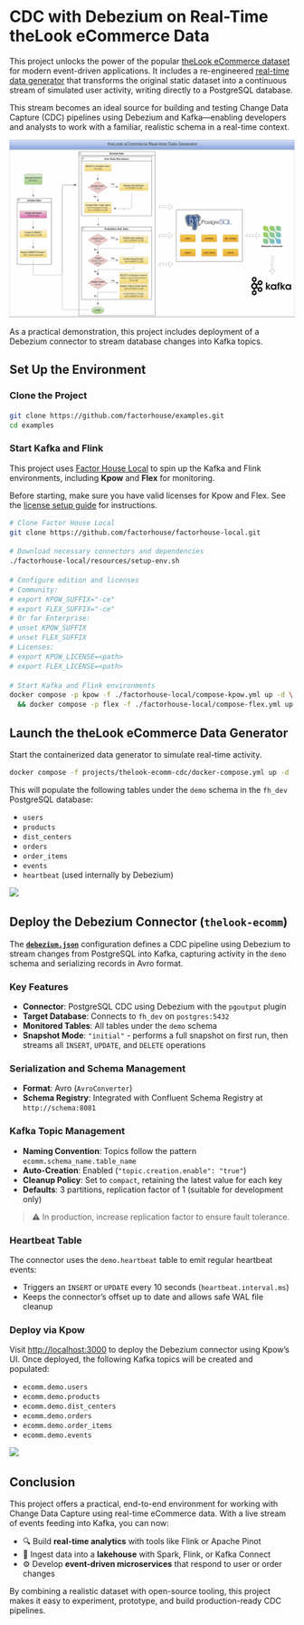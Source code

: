 # CDC with Debezium on Real-Time theLook eCommerce Data

This project unlocks the power of the popular [theLook eCommerce dataset](https://console.cloud.google.com/marketplace/product/bigquery-public-data/thelook-ecommerce) for modern event-driven applications. It includes a re-engineered [real-time data generator](../../datagen/thelook-ecomm/) that transforms the original static dataset into a continuous stream of simulated user activity, writing directly to a PostgreSQL database.

This stream becomes an ideal source for building and testing Change Data Capture (CDC) pipelines using Debezium and Kafka—enabling developers and analysts to work with a familiar, realistic schema in a real-time context.

![](../../datagen/thelook-ecomm/images/thelook-datagen.gif)

As a practical demonstration, this project includes deployment of a Debezium connector to stream database changes into Kafka topics.

## Set Up the Environment

### Clone the Project

```bash
git clone https://github.com/factorhouse/examples.git
cd examples
```

### Start Kafka and Flink

This project uses [Factor House Local](https://github.com/factorhouse/factorhouse-local) to spin up the Kafka and Flink environments, including **Kpow** and **Flex** for monitoring.

Before starting, make sure you have valid licenses for Kpow and Flex. See the [license setup guide](https://github.com/factorhouse/factorhouse-local?tab=readme-ov-file#update-kpow-and-flex-licenses) for instructions.

```bash
# Clone Factor House Local
git clone https://github.com/factorhouse/factorhouse-local.git

# Download necessary connectors and dependencies
./factorhouse-local/resources/setup-env.sh

# Configure edition and licenses
# Community:
# export KPOW_SUFFIX="-ce"
# export FLEX_SUFFIX="-ce"
# Or for Enterprise:
# unset KPOW_SUFFIX
# unset FLEX_SUFFIX
# Licenses:
# export KPOW_LICENSE=<path>
# export FLEX_LICENSE=<path>

# Start Kafka and Flink environments
docker compose -p kpow -f ./factorhouse-local/compose-kpow.yml up -d \
  && docker compose -p flex -f ./factorhouse-local/compose-flex.yml up -d
```

## Launch the theLook eCommerce Data Generator

Start the containerized data generator to simulate real-time activity.

```bash
docker compose -f projects/thelook-ecomm-cdc/docker-compose.yml up -d
```

This will populate the following tables under the `demo` schema in the `fh_dev` PostgreSQL database:

- `users`
- `products`
- `dist_centers`
- `orders`
- `order_items`
- `events`
- `heartbeat` (used internally by Debezium)

![](./images/thelook-db.gif)

## Deploy the Debezium Connector (`thelook-ecomm`)

The [**`debezium.json`**](./debezium.json) configuration defines a CDC pipeline using Debezium to stream changes from PostgreSQL into Kafka, capturing activity in the `demo` schema and serializing records in Avro format.

### Key Features

- **Connector**: PostgreSQL CDC using Debezium with the `pgoutput` plugin
- **Target Database**: Connects to `fh_dev` on `postgres:5432`
- **Monitored Tables**: All tables under the `demo` schema
- **Snapshot Mode**: `"initial"` - performs a full snapshot on first run, then streams all `INSERT`, `UPDATE`, and `DELETE` operations

### Serialization and Schema Management

- **Format**: Avro (`AvroConverter`)
- **Schema Registry**: Integrated with Confluent Schema Registry at `http://schema:8081`

### Kafka Topic Management

- **Naming Convention**: Topics follow the pattern `ecomm.schema_name.table_name`
- **Auto-Creation**: Enabled (`"topic.creation.enable": "true"`)
- **Cleanup Policy**: Set to `compact`, retaining the latest value for each key
- **Defaults**: 3 partitions, replication factor of 1 (suitable for development only)

> ⚠️ In production, increase replication factor to ensure fault tolerance.

### Heartbeat Table

The connector uses the `demo.heartbeat` table to emit regular heartbeat events:

- Triggers an `INSERT` or `UPDATE` every 10 seconds (`heartbeat.interval.ms`)
- Keeps the connector’s offset up to date and allows safe WAL file cleanup

### Deploy via Kpow

Visit [http://localhost:3000](http://localhost:3000) to deploy the Debezium connector using Kpow’s UI. Once deployed, the following Kafka topics will be created and populated:

- `ecomm.demo.users`
- `ecomm.demo.products`
- `ecomm.demo.dist_centers`
- `ecomm.demo.orders`
- `ecomm.demo.order_items`
- `ecomm.demo.events`

![](./images/thelook-debezium.gif)

## Conclusion

This project offers a practical, end-to-end environment for working with Change Data Capture using real-time eCommerce data. With a live stream of events feeding into Kafka, you can now:

- 🔍 Build **real-time analytics** with tools like Flink or Apache Pinot
- 🧊 Ingest data into a **lakehouse** with Spark, Flink, or Kafka Connect
- ⚙️ Develop **event-driven microservices** that respond to user or order changes

By combining a realistic dataset with open-source tooling, this project makes it easy to experiment, prototype, and build production-ready CDC pipelines.

